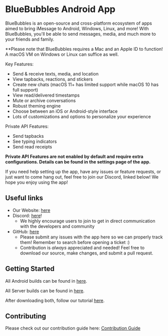 # BlueBubbles Android App

BlueBubbles is an open-source and cross-platform ecosystem of apps aimed to bring iMessage to Android, Windows, Linux, and more! With BlueBubbles, you'll be able to send messages, media, and much more to your friends and family.

**Please note that BlueBubbles requires a Mac and an Apple ID to function! A macOS VM on Windows or Linux can suffice as well.

Key Features:

- Send & receive texts, media, and location
- View tapbacks, reactions, and stickers
- Create new chats (macOS 11+ has limited support while macOS 10 has full support)
- View read/delivered timestamps
- Mute or archive conversations
- Robust theming engine
- Choose between an iOS or Android-style interface
- Lots of customizations and options to personalize your experience

Private API Features:

- Send tapbacks
- See typing indicators
- Send read receipts

**Private API Features are not enabled by default and require extra configurations. Details can be found in the settings page of the app.**

If you need help setting up the app, have any issues or feature requests, or just want to come hang out, feel free to join our Discord, linked below! We hope you enjoy using the app!

## Useful links

* Our Website: [here](https://bluebubbles.app)
* Discord: [here](https://discord.gg/4F7nbf3)!
    - We highly encourage users to join to get in direct communication with the developers and community
* GitHub: [here](https://github.com/BlueBubblesApp)
    - Please submit any issues with the app here so we can properly track them! Remember to search before opening a ticket :)
    - Contribution is *always* appreciated and needed! Feel free to download our source, make changes, and submit a pull request.

## Getting Started

All Android builds can be found in [here](https://github.com/BlueBubblesApp/BlueBubbles-Android-App/releases).

All Server builds can be found in [here](https://github.com/BlueBubblesApp/BlueBubbles-Server/releases).

After downloading both, follow our tutorial [here](https://bluebubbles.app/install/).

## Contributing

Please check out our contribution guide here: [Contribution Guide](https://github.com/BlueBubblesApp/BlueBubbles-Android-App/wiki/Contribution-Guide)
